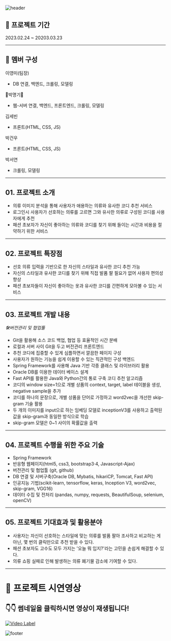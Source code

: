![header](https://capsule-render.vercel.app/api?type=Waving&color=auto&height=300&section=header&text=✏유사도%20기반%20의류%20추천%20서비스-nl-&fontSize=50&animation=twinkling&desc=최종%20프로젝트%20Team.Clovice)
## 📅 프로젝트 기간



2023.02.24 ~ 20203.03.23

---

## 👥 멤버 구성

이영미(팀장)
- DB 연결, 백엔드, 크롤링, 모델링


:man:박명기:man:
- 웹-서버 연결, 백엔드, 프론트엔드, 크롤링, 모델링



김세빈
- 프론트(HTML, CSS, JS)


박건우
- 프론트(HTML, CSS, JS)



박서연
- 크롤링, 모델링







---
## 01. 프로젝트 소개
- 의류 이미지 분석을 통해 사용자가 애용하는 의류와 유사한 코디 추천 서비스
- 로그인시 사용자가 선호하는 의류를 고르면 그와 유사한 의류로 구성된 코디를 사용자에게 추천
- 패션 초보자가 자신이 좋아하는 의류와 코디를 찾기 위해 들이는 시간과 비용을 절약하기 위한 서비스


---


## 02. 프로젝트 특장점
- 선호 의류 입력을 기반으로 한 자신의 스타일과 유사한 코디 추천 가능
- 자신의 스타일과 유사한 코디를 찾기 위해 직접 발품 팔 필요가 없어 사용자 편의성 향상
- 패션 초보자들이 자신이 좋아하는 옷과 유사한 코디를 간편하게 모아볼 수 있는 서비스


---


## 03. 프로젝트 개발 내용
_🛠버전관리 및 협업툴_
- Git을 활용해 소스 코드 백업, 협업 등 효율적인 시간 분배
- 로컬과 서버 사이 Git을 두고 버전관리
프론트엔드
- 추천 코디에 집중할 수 있게 심플하면서 깔끔한 페이지 구성
- 사용자가 원하는 기능을 쉽게 이용할 수 있는 직관적인 구성
백엔드
- Spring Framework를 사용해 Java 기반 각종 클래스 및 라이브러리 활용
- Oracle DB를 이용한 데이터 베이스 설계
- Fast API를 활용한 Java와 Python간의 통로 구축
코디 추천 알고리즘
- 코디의 window size=1으로 개별 상품의 context, target, label 테이블을 생성, negative sample을 추가
- 코디를 하나의 문장으로, 개별 상품을 단어로 가정하고 word2vec을 개선한 skip-gram 기술 활용
- 두 개의 이미지를 input으로 하는 임베딩 모델로 inceptionV3를 사용하고 출력된 값을 skip-gram과 동일한 방식으로 학습
- skip-gram 모델은 0~1 사이의 확률값을 출력


---


## 04. 프로젝트 수행을 위한 주요 기술
- Spring Framework
- 반응형 웹페이지(html5, css3, bootstrap3·4, Javascript-Ajax)
- 버전관리 및 협업툴 (git, github)
- DB 연결 및 서버구축(Oracle DB, Mybatis, hikariCP, Tomcat, Fast API)
- 인공지능 기법(scikit-learn, tensorflow, keras, Inception V3, word2vec, skip-gram, VGG16)
- 데이터 수집 및 전처리 (pandas, numpy, requests, BeautifulSoup, selenium, openCV)


---


## 05. 프로젝트 기대효과 및 활용분야

- 사용자는 자신이 선호하는 스타일에 맞는 의류를 발품 팔아 조사하고 비교하는 게 아닌, 몇 번의 클릭만으로 추천 받을 수 있다.
- 패션 초보자도 고수도 모두 가지는 '오늘 뭐 입지?'라는 고민을 손쉽게 해결할 수 있다.
- 의류 쇼핑 실패로 인해 발생하는 의류 폐기물 감소에 기여할 수 있다.


---


# 🎥 프로젝트 시연영상


## 👇👇 썸네일을 클릭하시면 영상이 재생됩니다!
[![Video Label](http://img.youtube.com/vi/IhhzdfjQnK4/0.jpg)](https://youtu.be/IhhzdfjQnK4)


![footer](https://capsule-render.vercel.app/api?type=Shark&color=auto&height=300&section=footer&text=😀Thanks%20for%20watching-nl-&fontSize=50&animation=twinkling&desc=)













